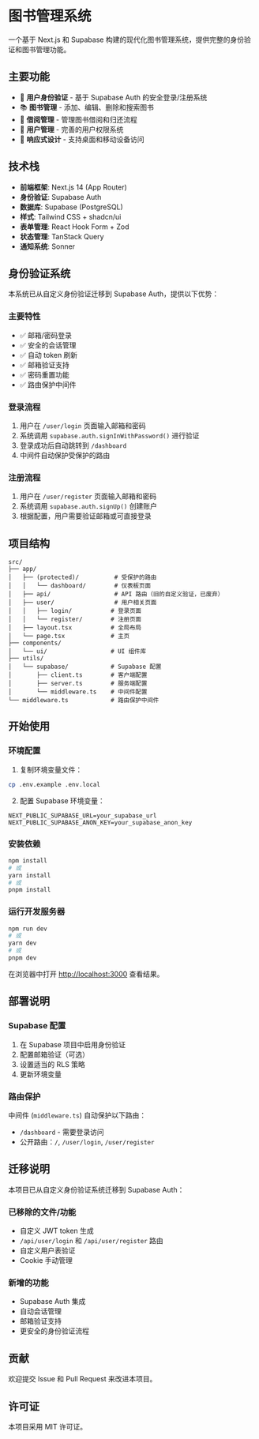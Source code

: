 # 图书管理系统

一个基于 Next.js 和 Supabase 构建的现代化图书管理系统，提供完整的身份验证和图书管理功能。

## 主要功能

- 🔐 **用户身份验证** - 基于 Supabase Auth 的安全登录/注册系统
- 📚 **图书管理** - 添加、编辑、删除和搜索图书
- 📖 **借阅管理** - 管理图书借阅和归还流程
- 👥 **用户管理** - 完善的用户权限系统
- 📱 **响应式设计** - 支持桌面和移动设备访问

## 技术栈

- **前端框架**: Next.js 14 (App Router)
- **身份验证**: Supabase Auth
- **数据库**: Supabase (PostgreSQL)
- **样式**: Tailwind CSS + shadcn/ui
- **表单管理**: React Hook Form + Zod
- **状态管理**: TanStack Query
- **通知系统**: Sonner

## 身份验证系统

本系统已从自定义身份验证迁移到 Supabase Auth，提供以下优势：

### 主要特性
- ✅ 邮箱/密码登录
- ✅ 安全的会话管理
- ✅ 自动 token 刷新
- ✅ 邮箱验证支持
- ✅ 密码重置功能
- ✅ 路由保护中间件

### 登录流程
1. 用户在 `/user/login` 页面输入邮箱和密码
2. 系统调用 `supabase.auth.signInWithPassword()` 进行验证
3. 登录成功后自动跳转到 `/dashboard`
4. 中间件自动保护受保护的路由

### 注册流程
1. 用户在 `/user/register` 页面输入邮箱和密码
2. 系统调用 `supabase.auth.signUp()` 创建账户
3. 根据配置，用户需要验证邮箱或可直接登录

## 项目结构

```
src/
├── app/
│   ├── (protected)/          # 受保护的路由
│   │   └── dashboard/        # 仪表板页面
│   ├── api/                  # API 路由（旧的自定义验证，已废弃）
│   ├── user/                 # 用户相关页面
│   │   ├── login/           # 登录页面
│   │   └── register/        # 注册页面
│   ├── layout.tsx           # 全局布局
│   └── page.tsx             # 主页
├── components/
│   └── ui/                  # UI 组件库
├── utils/
│   └── supabase/            # Supabase 配置
│       ├── client.ts        # 客户端配置
│       ├── server.ts        # 服务端配置
│       └── middleware.ts    # 中间件配置
└── middleware.ts            # 路由保护中间件
```

## 开始使用

### 环境配置

1. 复制环境变量文件：
```bash
cp .env.example .env.local
```

2. 配置 Supabase 环境变量：
```env
NEXT_PUBLIC_SUPABASE_URL=your_supabase_url
NEXT_PUBLIC_SUPABASE_ANON_KEY=your_supabase_anon_key
```

### 安装依赖

```bash
npm install
# 或
yarn install
# 或
pnpm install
```

### 运行开发服务器

```bash
npm run dev
# 或
yarn dev
# 或
pnpm dev
```

在浏览器中打开 [http://localhost:3000](http://localhost:3000) 查看结果。

## 部署说明

### Supabase 配置

1. 在 Supabase 项目中启用身份验证
2. 配置邮箱验证（可选）
3. 设置适当的 RLS 策略
4. 更新环境变量

### 路由保护

中间件 (`middleware.ts`) 自动保护以下路由：
- `/dashboard` - 需要登录访问
- 公开路由：`/`, `/user/login`, `/user/register`

## 迁移说明

本项目已从自定义身份验证系统迁移到 Supabase Auth：

### 已移除的文件/功能
- 自定义 JWT token 生成
- `/api/user/login` 和 `/api/user/register` 路由
- 自定义用户表验证
- Cookie 手动管理

### 新增的功能
- Supabase Auth 集成
- 自动会话管理
- 邮箱验证支持
- 更安全的身份验证流程

## 贡献

欢迎提交 Issue 和 Pull Request 来改进本项目。

## 许可证

本项目采用 MIT 许可证。
